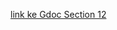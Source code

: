 [link ke Gdoc Section 12](https://docs.google.com/document/d/1Cfdv6RKCHUni19kNQuaJ6YQUgXqD-w1efflB7gz_uGw/edit?usp=sharing)